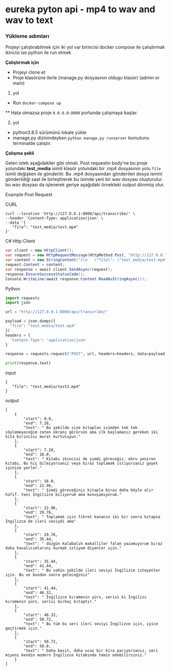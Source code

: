 # eureka pyton api - mp4 to wav and wav to text

### Yükleme adımları

Projeyi çalıştırabilmek için iki yol var birincisi docker compose ile çalıştırmak ikincisi ise python ile run etmek

**Çalıştırmak için**  
- Projeyi clone et
- Proje klasörüne ilerle (manage.py dosyasının oldugu klasör) (admin or main)

1. yol

- Run `docker-compose up`


** Hata olmazsa proje `0.0.0.0:8000`   portunda çalışmaya başlar.

2. yol

- python3.8.5 sürümünü lokale yükle
- manage.py dizinindeyken `python manage.py runserver` komutunu terminalde çalıştır.


**Çalışma şekli**

Gelen istek aşağıdakiler gibi olmalı. Post requestin body'ne bu proje yolundaki **test_media** isimli klasör yolundaki bir .mp4 dosyasının yolu `file` isimli değişken ile gönderilir. Bu .mp4 dosyasından gönderilen dosya ismini gönderildiği saat ile birleştirerek bu isimde yeni bir wav dosyası oluşturulur. bu wav dosyası da işlenerek geriye aşağıdaki örnekteki output dönmüş olur.

Example Post Request

CURL
```curl
curl --location 'http://127.0.0.1:8000/api/transcribe/' \
--header 'Content-Type: application/json' \
--data '{
   "file": "test_media/test.mp4"
}'
```


C# Http Client
```c#
var client = new HttpClient();
var request = new HttpRequestMessage(HttpMethod.Post, "http://127.0.0.1:8000/api/transcribe/");
var content = new StringContent("{\n   \"file\": \"test_media/test.mp4\"\n}", null, "application/json");
request.Content = content;
var response = await client.SendAsync(request);
response.EnsureSuccessStatusCode();
Console.WriteLine(await response.Content.ReadAsStringAsync());
```

Python
```python
import requests
import json

url = "http://127.0.0.1:8000/api/transcribe/"

payload = json.dumps({
  "file": "test_media/test.mp4"
})
headers = {
  'Content-Type': 'application/json'
}

response = requests.request("POST", url, headers=headers, data=payload)

print(response.text)

```
input
```
{
   "file": "test_media/test3.mp4"
}
```

output
```
[
    {
        "start": 0.0,
        "end": 7.28,
        "text": " Bu şekilde size kitaplan isimden tek tek söylemeyeceğim zaten ekranı görürsün ama ilk başlamanız gereken iki kita birincisi murat kurtuluyun."
    },
    {
        "start": 7.28,
        "end": 16.0,
        "text": " Kitabı ikincisi de şimdi göreceğiz, ebru yeniren kitabı. Bu hiç bilmiyorsanız veya biraz toplamak istiyorsanız gayet işinize yerler."
    },
    {
        "start": 16.0,
        "end": 22.96,
        "text": " Şimdi göreceğiniz kitapla biraz daha böyle alır hafif. Yani İngilizce biliyorum ama konuşamıyorum."
    },
    {
        "start": 22.96,
        "end": 29.76,
        "text": " Toplamak için fikret kananın iki bir sonra kitapsa İngilizce de ileri seviydi ama"
    },
    {
        "start": 29.76,
        "end": 35.44,
        "text": " düzgün kalabalık makalliler falan yazamıyorum biraz daha havalıcımlarını kurmak istiyom diyenler için."
    },
    {
        "start": 35.44,
        "end": 41.44,
        "text": " Bu vahin şekilde ileri seviyi İngilizce isteyenler için. Bu ve bundan sonra geleceğiniz"
    },
    {
        "start": 41.44,
        "end": 46.32,
        "text": " İngilizce kıramenin yürs, serisi ki İngilizc kıramenin yürs, serisi birkaç kitaptır."
    },
    {
        "start": 46.32,
        "end": 50.72,
        "text": " Bu tüm bu seri ileri seviyi İngilizce için, iyice geçtirmek için."
    },
    {
        "start": 50.72,
        "end": 58.0,
        "text": " Daha basit, daha ucuz bir kira parıyorsanız, seri miyeni kendin modern İngilizce kitabında temin edebilirsiniz."
    }
]
```